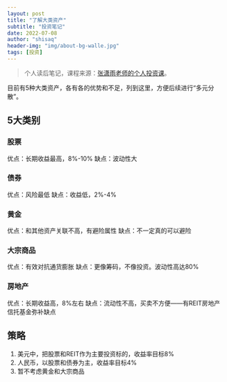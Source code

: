 ```yaml
---
layout: post
title: "了解大类资产"
subtitle: "投资笔记"
date: 2022-07-08
author: "shisaq"
header-img: "img/about-bg-walle.jpg"
tags: [投资]
---
```


> 个人读后笔记，课程来源：[张潇雨老师的个人投资课](https://www.igetget.com/course/张潇雨·个人投资课?param=XDGhXPc6fL6&token=YPZNRwQ0qL1MVEpfwzK3lmz4kgWEnx)。

目前有5种大类资产，各有各的优势和不足，列到这里，方便后续进行“多元分散”。

## 5大类别

### 股票

优点：长期收益最高，8%-10%
缺点：波动性大

### 债券

优点：风险最低
缺点：收益低，2%-4%

### 黄金

优点：和其他资产关联不高，有避险属性
缺点：不一定真的可以避险

### 大宗商品

优点：有效对抗通货膨胀
缺点：更像筹码，不像投资。波动性高达80%

### 房地产

优点：长期收益高，8%左右
缺点：流动性不高，买卖不方便——有REIT房地产信托基金弥补缺点

## 策略

1. 美元中，把股票和REIT作为主要投资标的，收益率目标8%
2. 人民币，以股票和债券为主，收益率目标4%
3. 暂不考虑黄金和大宗商品